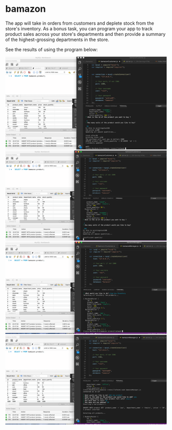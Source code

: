 # bamazon

The app will take in orders from customers and deplete stock from the store's inventory. As a bonus task, you can program your app to track product sales across your store's departments and then provide a summary of the highest-grossing departments in the store.

See the results of using the program below:


![using it to buy product, which displays Total cost and updates the database](https://github.com/ivillafanesanz/bamazon/blob/master/Screen%20Shot%202019-03-07%20at%2010.59.58%20PM.png)
![when there is not enough stock, it says insufficient quantity](https://github.com/ivillafanesanz/bamazon/blob/master/Screen%20Shot%202019-03-07%20at%2011.01.17%20PM.png)
![viewing low inventory in the second part of the exercise](https://github.com/ivillafanesanz/bamazon/blob/master/Screen%20Shot%202019-03-07%20at%2011.02.11%20PM.png)
![example of adding new items to the available list](https://github.com/ivillafanesanz/bamazon/blob/master/Screen%20Shot%202019-03-07%20at%2011.03.00%20PM.png)
